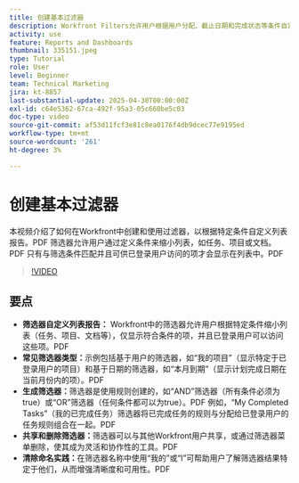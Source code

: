 ```yaml
---
title: 创建基本过滤器
description: Workfront Filters允许用户根据用户分配、截止日期和完成状态等条件自定义列表，从而简化任务和项目管理，使工作流程更高效、更协作。
activity: use
feature: Reports and Dashboards
thumbnail: 335151.jpeg
type: Tutorial
role: User
level: Beginner
team: Technical Marketing
jira: kt-8857
last-substantial-update: 2025-04-30T00:00:00Z
exl-id: c64e5362-67ca-492f-95a3-05c660be5c03
doc-type: video
source-git-commit: af53d11fcf3e81c8ea0176f4db9dcec77e9195ed
workflow-type: tm+mt
source-wordcount: '261'
ht-degree: 3%

---
```


# 创建基本过滤器

本视频介绍了如何在Workfront中创建和使用过滤器，以根据特定条件自定义列表报告。&#x200B;PDF 筛选器允许用户通过定义条件来缩小列表，如任务、项目或文档。&#x200B;PDF 只有与筛选条件匹配并且可供已登录用户访问的项才会显示在列表中。&#x200B;PDF


>[!VIDEO](https://video.tv.adobe.com/v/335151/?quality=12&learn=on&enablevpops)

## 要点

* **筛选器自定义列表报告：** Workfront中的筛选器允许用户根据特定条件缩小列表（任务、项目、文档等），仅显示符合条件的项，并且已登录用户可以访问这些项。&#x200B;PDF
* **常见筛选器类型：**&#x200B;示例包括基于用户的筛选器，如“我的项目”（显示特定于已登录用户的项目）和基于日期的筛选器，如“本月到期”（显示计划完成日期在当前月份内的项）。&#x200B;PDF
* **生成筛选器：**&#x200B;筛选器是使用规则创建的，如“AND”筛选器（所有条件必须为true）或“OR”筛选器（任何条件都可以为true）。&#x200B;PDF 例如，“My Completed Tasks”（我的已完成任务）筛选器将已完成任务的规则与分配给已登录用户的任务规则组合在一起。&#x200B;PDF
* **共享和删除筛选器：**&#x200B;筛选器可以与其他Workfront用户共享，或通过筛选器菜单删除，使其成为灵活和协作性的工具。&#x200B;PDF
* **清除命名实践：**&#x200B;在筛选器名称中使用“我的”或“I”可帮助用户了解筛选器结果特定于他们，从而增强清晰度和可用性。&#x200B;PDF

